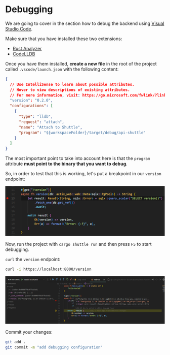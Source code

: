 # Debugging

We are going to cover in the section how to debug the backend using [Visual Studio Code](https://code.visualstudio.com/).

Make sure that you have installed these two extensions:

- [Rust Analyzer](https://marketplace.visualstudio.com/items?itemName=matklad.rust-analyzer)
- [CodeLLDB](https://marketplace.visualstudio.com/items?itemName=vadimcn.vscode-lldb)

Once you have them installed, **create a new file** in the root of the project called `.vscode/launch.json` with the following content:

```json
{
  // Use IntelliSense to learn about possible attributes.
  // Hover to view descriptions of existing attributes.
  // For more information, visit: https://go.microsoft.com/fwlink/?linkid=830387
  "version": "0.2.0",
  "configurations": [
    {
      "type": "lldb",
      "request": "attach",
      "name": "Attach to Shuttle",
      "program": "${workspaceFolder}/target/debug/api-shuttle"
    }
  ]
}
```

The most important point to take into account here is that the `program` attribute **must point to the binary that you want to debug**.

So, in order to test that this is working, let's put a breakpoint in our `version` endpoint:

![Breakpoint](./assets/29/breakpoint.png)


Now, run the project with `cargo shuttle run` and then press `F5` to start debugging.

`curl` the `version` endpoint:

```bash
curl -i https://localhost:8000/version
```

![Breakpoint hit](./assets/29/breakpoint_hit.png)

Commit your changes:

```bash
git add .
git commit -m "add debugging configuration"
```
